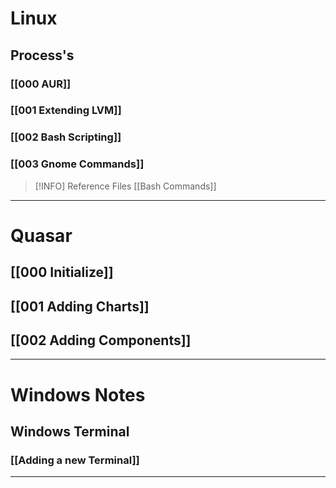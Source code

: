 # Linux
## Process's
### [[000 AUR]]
### [[001 Extending LVM]]
### [[002 Bash Scripting]]
### [[003 Gnome Commands]]




>[!INFO] Reference Files
[[Bash Commands]]

----------------------------------

# Quasar
## [[000 Initialize]]
## [[001 Adding Charts]]
## [[002 Adding Components]]

--------------------------------------------------------------

# Windows Notes
## Windows Terminal
### [[Adding a new Terminal]]

--------------------------------------------------